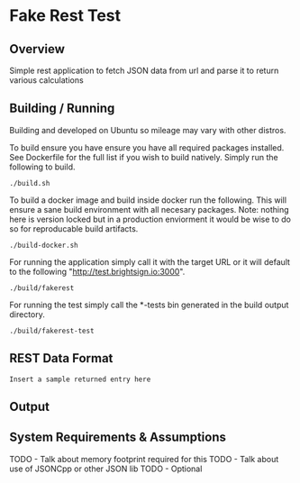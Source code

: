 # Fake Rest Test

## Overview
Simple rest application to fetch JSON data from url and parse it to return various calculations

## Building / Running
Building and developed on Ubuntu so mileage may vary with other distros.

To build ensure you have ensure you have all required packages installed. See Dockerfile for the full list if you wish to build natively. Simply run the following to build.
```
./build.sh
```

To build a docker image and build inside docker run the following. This will ensure a sane build environment with all necesary packages. Note: nothing here is version locked but in a production enviorment it would be wise to do so for reproducable build artifacts.
```
./build-docker.sh
```

For running the application simply call it with the target URL or it will default to the following "http://test.brightsign.io:3000".
```
./build/fakerest
```

For running the test simply call the *-tests bin generated in the build output directory.
```
./build/fakerest-test
```

## REST Data Format
```
Insert a sample returned entry here
```

## Output


## System Requirements & Assumptions
TODO - Talk about memory footprint required for this
TODO - Talk about use of JSONCpp or other JSON lib
TODO - Optional

